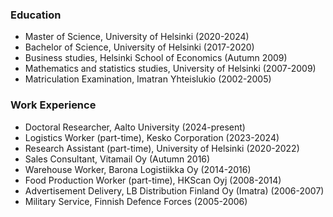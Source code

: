 ### Education

- Master of Science, University of Helsinki (2020-2024)
- Bachelor of Science, University of Helsinki (2017-2020)
- Business studies, Helsinki School of Economics (Autumn 2009)
- Mathematics and statistics studies, University of Helsinki (2007-2009)
- Matriculation Examination, Imatran Yhteislukio (2002-2005)

### Work Experience

- Doctoral Researcher, Aalto University (2024-present)
- Logistics Worker (part-time), Kesko Corporation (2023-2024)
- Research Assistant (part-time), University of Helsinki (2020-2022)
- Sales Consultant, Vitamail Oy (Autumn 2016)
- Warehouse Worker, Barona Logistiikka Oy (2014-2016)
- Food Production Worker (part-time), HKScan Oyj (2008-2014)
- Advertisement Delivery, LB Distribution Finland Oy (Imatra) (2006-2007)
- Military Service, Finnish Defence Forces (2005-2006)


<!---
Jsos17/Jsos17 is a ✨ special ✨ repository because its `README.md` (this file) appears on your GitHub profile.
You can click the Preview link to take a look at your changes.
--->
